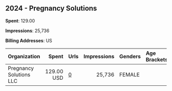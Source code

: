 ## 2024 - Pregnancy Solutions 
**Spent**: 129.00

**Impressions**: 25,736

**Billing Addresses**: US

|Organization|Spent|Urls|Impressions|Genders|Age Brackets|Country Codes|
|:---|---:|:---|---:|:---|:---|:---|
|Pregnancy Solutions LLC|129.00 USD|[0](https://www.snap.com/political-ads/asset/521f1dd5d906a5e4ab4d794b566799d892bb348fd37cf679704c4f6b1d226613?mediaType=mp4)|25,736|FEMALE||united states|
